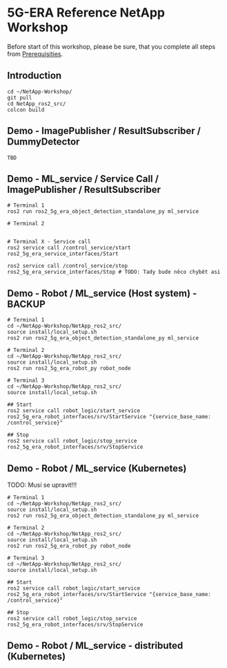 # 5G-ERA Reference NetApp Workshop

Before start of this workshop, please be sure, that you complete all steps from [Prerequisities](Documentation/0_Prerequisites.md).

## Introduction
```
cd ~/NetApp-Workshop/
git pull
cd NetApp_ros2_src/
colcon build
```

## Demo - ImagePublisher / ResultSubscriber / DummyDetector
```
TBD
```

## Demo - ML_service / Service Call / ImagePublisher / ResultSubscriber
```
# Terminal 1
ros2 run ros2_5g_era_object_detection_standalone_py ml_service

# Terminal 2


# Terminal X - Service call
ros2 service call /control_service/start ros2_5g_era_service_interfaces/Start 

ros2 service call /control_service/stop ros2_5g_era_service_interfaces/Stop # TODO: Tady bude něco chybět asi
```

## Demo - Robot / ML_service (Host system) - BACKUP
```
# Terminal 1
cd ~/NetApp-Workshop/NetApp_ros2_src/
source install/local_setup.sh
ros2 run ros2_5g_era_object_detection_standalone_py ml_service

# Terminal 2
cd ~/NetApp-Workshop/NetApp_ros2_src/
source install/local_setup.sh
ros2 run ros2_5g_era_robot_py robot_node

# Terminal 3
cd ~/NetApp-Workshop/NetApp_ros2_src/
source install/local_setup.sh

## Start 
ros2 service call robot_logic/start_service ros2_5g_era_robot_interfaces/srv/StartService "{service_base_name: /control_service}"

## Stop
ros2 service call robot_logic/stop_service ros2_5g_era_robot_interfaces/srv/StopService
```



## Demo - Robot / ML_service (Kubernetes)
TODO: Musí se upravit!!!
```
# Terminal 1
cd ~/NetApp-Workshop/NetApp_ros2_src/
source install/local_setup.sh
ros2 run ros2_5g_era_object_detection_standalone_py ml_service

# Terminal 2
cd ~/NetApp-Workshop/NetApp_ros2_src/
source install/local_setup.sh
ros2 run ros2_5g_era_robot_py robot_node

# Terminal 3
cd ~/NetApp-Workshop/NetApp_ros2_src/
source install/local_setup.sh

## Start 
ros2 service call robot_logic/start_service ros2_5g_era_robot_interfaces/srv/StartService "{service_base_name: /control_service}"

## Stop
ros2 service call robot_logic/stop_service ros2_5g_era_robot_interfaces/srv/StopService
```

## Demo - Robot / ML_service - distributed (Kubernetes)